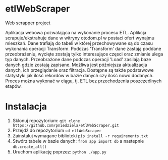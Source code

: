 # etlWebScraper
Web scrapper project

Aplikacja webowa pozwalająca na wykonanie procesu ETL.
Aplikcja scrapuje/ekstrahuje dane w witryny otodom.pl w postaci ofert wynajmu mieszkań. Dane trafiają do tabeli w której przechowywane
są do czasu wykonania operacji Transform. Podczas 'Transform' dane zastają poddane przeobrażeniu, wycięte zostają tylko interesujące 
częsci oraz zmianie ulega typ danych.
Przeobrażone dane podczas operacji 'Load' zasilają baze danych gdzie zostają zapisane. Możliwa jest późniejsza aktualizacja danych, 
ich przeglądanie oraz filtracja. Dostępne są także podstawowe statystyki jak ilość rekordów w bazie danych czy ilość nowo dodanych.
Proces można wykonać w ciągu, tj. ETL bez przechodzenia poszczeólnych etapów.


# Instalacja
1. Sklonuj repozytorium: `git clone https://github.com/pniedziela/etlWebScraper.git`
2. Przejdź do repozytorium `cd etlWebScraper`
3. Zainstaluj wymagane biblioteki `pip install -r requirements.txt`
4. Stwórz tabele w bazie danych: `from app import db` a nastepnie `db.create_all()`
5. Uruchom aplikację poprzez: `python ./app.py`
